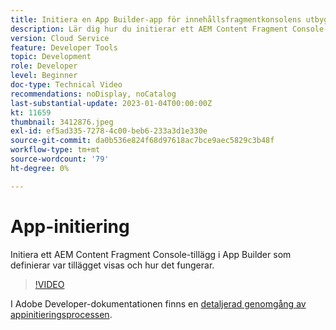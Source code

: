 ```yaml
---
title: Initiera en App Builder-app för innehållsfragmentkonsolens utbyggbarhet
description: Lär dig hur du initierar ett AEM Content Fragment Console-tillägg i App Builder som definierar var tillägget visas och hur det fungerar.
version: Cloud Service
feature: Developer Tools
topic: Development
role: Developer
level: Beginner
doc-type: Technical Video
recommendations: noDisplay, noCatalog
last-substantial-update: 2023-01-04T00:00:00Z
kt: 11659
thumbnail: 3412876.jpeg
exl-id: ef5ad335-7278-4c00-beb6-233a3d1e330e
source-git-commit: da0b536e824f68d97618ac7bce9aec5829c3b48f
workflow-type: tm+mt
source-wordcount: '79'
ht-degree: 0%

---
```


# App-initiering

Initiera ett AEM Content Fragment Console-tillägg i App Builder som definierar var tillägget visas och hur det fungerar.

>[!VIDEO](https://video.tv.adobe.com/v/3412876?quality=12&learn=on)

I Adobe Developer-dokumentationen finns en [detaljerad genomgång av appinitieringsprocessen](https://developer.adobe.com/uix/docs/services/aem-cf-console-admin/code-generation/#launch-code-generation-during-project-initialization).
